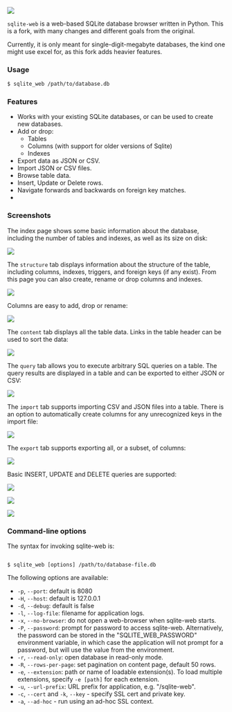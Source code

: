 ![](http://media.charlesleifer.com/blog/photos/sqlite-web.png)

`sqlite-web` is a web-based SQLite database browser written in Python.
This is a fork, with many changes and different goals from the original.

Currently, it is only meant for single-digit-megabyte databases, the kind one might use excel for, as this fork adds heavier features.

### Usage

```sh
$ sqlite_web /path/to/database.db
```

### Features

* Works with your existing SQLite databases, or can be used to create new databases.
* Add or drop:
  * Tables
  * Columns (with support for older versions of Sqlite)
  * Indexes
* Export data as JSON or CSV.
* Import JSON or CSV files.
* Browse table data.
* Insert, Update or Delete rows.
* Navigate forwards and backwards on foreign key matches.
* 
### Screenshots

The index page shows some basic information about the database, including the number of tables and indexes, as well as its size on disk:

![](https://media.charlesleifer.com/blog/photos/im-1694620302295.png)

The `structure` tab displays information about the structure of the table, including columns, indexes, triggers, and foreign keys (if any exist). From this page you can also create, rename or drop columns and indexes.

![](https://media.charlesleifer.com/blog/photos/im-1694620314144.png)

Columns are easy to add, drop or rename:

![](https://media.charlesleifer.com/blog/photos/im-1694620333535.png)

The `content` tab displays all the table data. Links in the table header can be used to sort the data:

![](https://media.charlesleifer.com/blog/photos/im-1694620353079.png)

The `query` tab allows you to execute arbitrary SQL queries on a table. The query results are displayed in a table and can be exported to either JSON or CSV:

![](https://media.charlesleifer.com/blog/photos/im-1694620393808.png)

The `import` tab supports importing CSV and JSON files into a table. There is an option to automatically create columns for any unrecognized keys in the import file:

![](https://media.charlesleifer.com/blog/photos/im-1694620413940.png)

The `export` tab supports exporting all, or a subset, of columns:

![](https://media.charlesleifer.com/blog/photos/im-1694620429054.png)

Basic INSERT, UPDATE and DELETE queries are supported:

![](https://media.charlesleifer.com/blog/photos/im-1694620441528.png)

![](https://media.charlesleifer.com/blog/photos/im-1694620459831.png)

![](https://media.charlesleifer.com/blog/photos/im-1694620475286.png)

### Command-line options

The syntax for invoking sqlite-web is:

```console

$ sqlite_web [options] /path/to/database-file.db
```

The following options are available:

* `-p`, `--port`: default is 8080
* `-H`, `--host`: default is 127.0.0.1
* `-d`, `--debug`: default is false
* `-l`, `--log-file`: filename for application logs.
* `-x`, `--no-browser`: do not open a web-browser when sqlite-web starts.
* `-P`, `--password`: prompt for password to access sqlite-web.
  Alternatively, the password can be stored in the "SQLITE_WEB_PASSWORD"
  environment variable, in which case the application will not prompt for a
  password, but will use the value from the environment.
* `-r`, `--read-only`: open database in read-only mode.
* `-R`, `--rows-per-page`: set pagination on content page, default 50 rows.
* `-e`, `--extension`: path or name of loadable extension(s). To load
  multiple extensions, specify ``-e [path]`` for each extension.
* `-u`, `--url-prefix`: URL prefix for application, e.g. "/sqlite-web".
* `-c`, `--cert` and ``-k``, ``--key`` - specify SSL cert and private key.
* `-a`, `--ad-hoc` - run using an ad-hoc SSL context.
